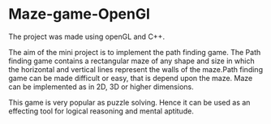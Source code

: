 # Maze-game-OpenGl
The project was made using openGL and C++.
 
The aim of the mini project is to implement the path finding game. The Path finding game contains a rectangular maze of any shape and size in which the horizontal and vertical lines represent the walls of the maze.Path finding game can be made difficult or easy, that is depend upon the maze. Maze can be implemented as in 2D, 3D or higher dimensions. 

This game is very popular as puzzle solving. Hence it can be used as an effecting tool for logical reasoning and mental aptitude.
